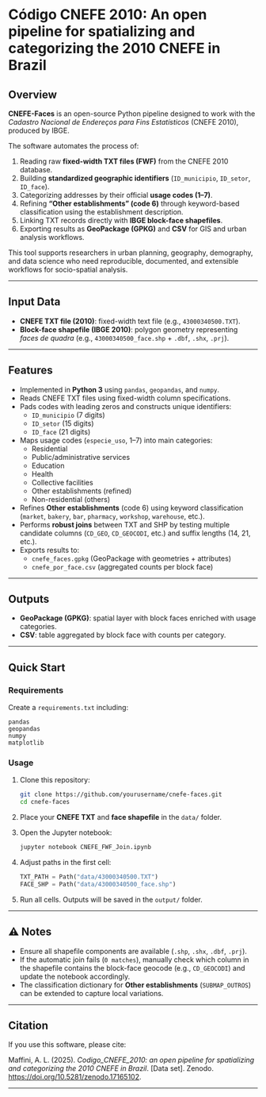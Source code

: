 # Código CNEFE 2010: An open pipeline for spatializing and categorizing the 2010 CNEFE in Brazil

## Overview 
**CNEFE-Faces** is an open-source Python pipeline designed to work with the *Cadastro Nacional de Endereços para Fins Estatísticos* (CNEFE 2010), produced by IBGE.  

The software automates the process of:
1. Reading raw **fixed-width TXT files (FWF)** from the CNEFE 2010 database.
2. Building **standardized geographic identifiers** (`ID_municipio`, `ID_setor`, `ID_face`).
3. Categorizing addresses by their official **usage codes (1–7)**.
4. Refining **“Other establishments” (code 6)** through keyword-based classification using the establishment description.
5. Linking TXT records directly with **IBGE block-face shapefiles**.
6. Exporting results as **GeoPackage (GPKG)** and **CSV** for GIS and urban analysis workflows.

This tool supports researchers in urban planning, geography, demography, and data science who need reproducible, documented, and extensible workflows for socio-spatial analysis.

---

## Input Data
- **CNEFE TXT file (2010)**: fixed-width text file (e.g., `43000340500.TXT`).  
- **Block-face shapefile (IBGE 2010)**: polygon geometry representing *faces de quadra* (e.g., `43000340500_face.shp` + `.dbf`, `.shx`, `.prj`).  

---

## Features
- Implemented in **Python 3** using `pandas`, `geopandas`, and `numpy`.  
- Reads CNEFE TXT files using fixed-width column specifications.  
- Pads codes with leading zeros and constructs unique identifiers:  
  - `ID_municipio` (7 digits)  
  - `ID_setor` (15 digits)  
  - `ID_face` (21 digits)  
- Maps usage codes (`especie_uso`, 1–7) into main categories:  
  - Residential  
  - Public/administrative services  
  - Education  
  - Health  
  - Collective facilities  
  - Other establishments (refined)  
  - Non-residential (others)  
- Refines **Other establishments** (code 6) using keyword classification (`market`, `bakery`, `bar`, `pharmacy`, `workshop`, `warehouse`, etc.).  
- Performs **robust joins** between TXT and SHP by testing multiple candidate columns (`CD_GEO`, `CD_GEOCODI`, etc.) and suffix lengths (14, 21, etc.).  
- Exports results to:  
  - `cnefe_faces.gpkg` (GeoPackage with geometries + attributes)  
  - `cnefe_por_face.csv` (aggregated counts per block face)  

---

## Outputs
- **GeoPackage (GPKG)**: spatial layer with block faces enriched with usage categories.  
- **CSV**: table aggregated by block face with counts per category.  

---

## Quick Start

### Requirements
Create a `requirements.txt` including:
```
pandas
geopandas
numpy
matplotlib
```

### Usage
1. Clone this repository:
   ```bash
   git clone https://github.com/yourusername/cnefe-faces.git
   cd cnefe-faces
   ```

2. Place your **CNEFE TXT** and **face shapefile** in the `data/` folder.

3. Open the Jupyter notebook:
   ```bash
   jupyter notebook CNEFE_FWF_Join.ipynb
   ```

4. Adjust paths in the first cell:
   ```python
   TXT_PATH = Path("data/43000340500.TXT")
   FACE_SHP = Path("data/43000340500_face.shp")
   ```

5. Run all cells. Outputs will be saved in the `output/` folder.

---

## ⚠️ Notes
- Ensure all shapefile components are available (`.shp`, `.shx`, `.dbf`, `.prj`).  
- If the automatic join fails (`0 matches`), manually check which column in the shapefile contains the block-face geocode (e.g., `CD_GEOCODI`) and update the notebook accordingly.  
- The classification dictionary for **Other establishments** (`SUBMAP_OUTROS`) can be extended to capture local variations.

---

## Citation
If you use this software, please cite:

Maffini, A. L. (2025). *Codigo_CNEFE_2010: an open pipeline for spatializing and categorizing the 2010 CNEFE in Brazil*. [Data set]. Zenodo. https://doi.org/10.5281/zenodo.17165102.  

--- 
